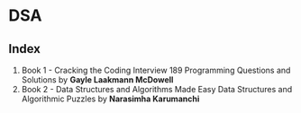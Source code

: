 # DSA

## Index

1. Book 1 - Cracking the Coding Interview 189 Programming Questions and Solutions by **Gayle Laakmann McDowell**
2. Book 2 - Data Structures and Algorithms Made Easy Data Structures and Algorithmic Puzzles by **Narasimha Karumanchi**